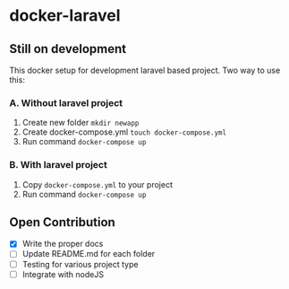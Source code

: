 # docker-laravel

## Still on development

This docker setup for development laravel based project. Two way to use this:

### A. Without laravel project
1. Create new folder `mkdir newapp` 
2. Create docker-compose.yml `touch docker-compose.yml`
3. Run command `docker-compose up`

### B. With laravel project
1. Copy `docker-compose.yml` to your project
2. Run command `docker-compose up`

## Open Contribution
- [x] Write the proper docs
- [ ] Update README.md for each folder
- [ ] Testing for various project type
- [ ] Integrate with nodeJS